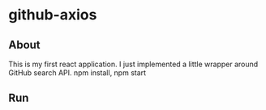 # github-axios

## About

This is my first react application. I just implemented a little wrapper around GitHub search API. 
npm install, npm start


## Run
